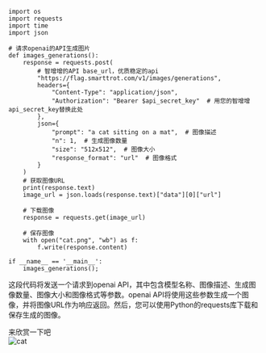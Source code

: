 ```
import os
import requests
import time
import json

# 请求openai的API生成图片
def images_generations():
    response = requests.post(
        # 智增增的API base_url，优质稳定的api
        "https://flag.smarttrot.com/v1/images/generations",
        headers={
            "Content-Type": "application/json",
            "Authorization": "Bearer $api_secret_key"  # 用您的智增增api_secret_key替换此处
        },
        json={
            "prompt": "a cat sitting on a mat",  # 图像描述
            "n": 1,  # 生成图像数量
            "size": "512x512",  # 图像大小
            "response_format": "url"  # 图像格式
        }
    )
    # 获取图像URL
    print(response.text)
    image_url = json.loads(response.text)["data"][0]["url"]

    # 下载图像
    response = requests.get(image_url)

    # 保存图像
    with open("cat.png", "wb") as f:
        f.write(response.content)

if __name__ == '__main__':
    images_generations();

```
这段代码将发送一个请求到openai API，其中包含模型名称、图像描述、生成图像数量、图像大小和图像格式等参数。openai API将使用这些参数生成一个图像，并将图像URL作为响应返回。然后，您可以使用Python的requests库下载和保存生成的图像。<br>

来欣赏一下吧<br>
![cat](https://github.com/xing61/xiaoyi-robot/assets/38256442/6c957704-5f2e-4c4c-b31b-6cc630485b7d)
